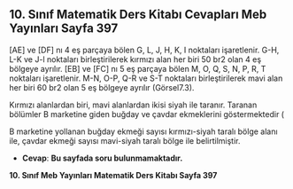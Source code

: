 ## 10. Sınıf Matematik Ders Kitabı Cevapları Meb Yayınları Sayfa 397

[AE] ve [DF] nı 4 eş parçaya bölen G, L, J, H, K, I noktaları işaretlenir. G-H, L-K ve J-l noktaları birleştirilerek kırmızı alan her biri 50 br2 olan 4 eş bölgeye ayrılır. [EB] ve [FC] nı 5 eş parçaya bölen M, O, Q, S, N, P, R, T noktaları işaretlenir. M-N, O-P, Q-R ve S-T noktaları birleştirilerek mavi alan her biri 60 br2 olan 5 eş bölgeye ayrılır (Görsel7.3).

Kırmızı alanlardan biri, mavi alanlardan ikisi siyah ile taranır. Taranan bölümler B marketine giden buğday ve çavdar ekmeklerini göstermektedir (

B marketine yollanan buğday ekmeği sayısı kırmızı-siyah taralı bölge alanı ile, çavdar ekmeği sayısı mavi-siyah taralı bölge ile belirtilmiştir.

* **Cevap**: **Bu sayfada soru bulunmamaktadır.**

**10. Sınıf Meb Yayınları Matematik Ders Kitabı Sayfa 397**